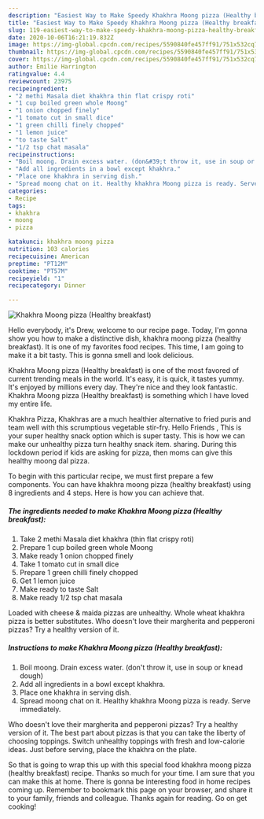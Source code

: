 ```yaml
---
description: "Easiest Way to Make Speedy Khakhra Moong pizza (Healthy breakfast)"
title: "Easiest Way to Make Speedy Khakhra Moong pizza (Healthy breakfast)"
slug: 119-easiest-way-to-make-speedy-khakhra-moong-pizza-healthy-breakfast
date: 2020-10-06T16:21:19.832Z
image: https://img-global.cpcdn.com/recipes/5590840fe457ff91/751x532cq70/khakhra-moong-pizza-healthy-breakfast-recipe-main-photo.jpg
thumbnail: https://img-global.cpcdn.com/recipes/5590840fe457ff91/751x532cq70/khakhra-moong-pizza-healthy-breakfast-recipe-main-photo.jpg
cover: https://img-global.cpcdn.com/recipes/5590840fe457ff91/751x532cq70/khakhra-moong-pizza-healthy-breakfast-recipe-main-photo.jpg
author: Emilie Harrington
ratingvalue: 4.4
reviewcount: 23975
recipeingredient:
- "2 methi Masala diet khakhra thin flat crispy roti"
- "1 cup boiled green whole Moong"
- "1 onion chopped finely"
- "1 tomato cut in small dice"
- "1 green chilli finely chopped"
- "1 lemon juice"
- "to taste Salt"
- "1/2 tsp chat masala"
recipeinstructions:
- "Boil moong. Drain excess water. (don&#39;t throw it, use in soup or knead dough)"
- "Add all ingredients in a bowl except khakhra."
- "Place one khakhra in serving dish."
- "Spread moong chat on it. Healthy khakhra Moong pizza is ready. Serve immediately."
categories:
- Recipe
tags:
- khakhra
- moong
- pizza

katakunci: khakhra moong pizza 
nutrition: 103 calories
recipecuisine: American
preptime: "PT12M"
cooktime: "PT57M"
recipeyield: "1"
recipecategory: Dinner

---
```



![Khakhra Moong pizza (Healthy breakfast)](https://img-global.cpcdn.com/recipes/5590840fe457ff91/751x532cq70/khakhra-moong-pizza-healthy-breakfast-recipe-main-photo.jpg)

Hello everybody, it's Drew, welcome to our recipe page. Today, I'm gonna show you how to make a distinctive dish, khakhra moong pizza (healthy breakfast). It is one of my favorites food recipes. This time, I am going to make it a bit tasty. This is gonna smell and look delicious.

Khakhra Moong pizza (Healthy breakfast) is one of the most favored of current trending meals in the world. It's easy, it is quick, it tastes yummy. It's enjoyed by millions every day. They're nice and they look fantastic. Khakhra Moong pizza (Healthy breakfast) is something which I have loved my entire life.

Khakhra Pizza, Khakhras are a much healthier alternative to fried puris and team well with this scrumptious vegetable stir-fry. Hello Friends , This is your super healthy snack option which is super tasty. This is how we can make our unhealthy pizza turn healthy snack item. sharing. During this lockdown period if kids are asking for pizza, then moms can give this healthy moong dal pizza.


To begin with this particular recipe, we must first prepare a few components. You can have khakhra moong pizza (healthy breakfast) using 8 ingredients and 4 steps. Here is how you can achieve that.

<!--inarticleads1-->

##### The ingredients needed to make Khakhra Moong pizza (Healthy breakfast):

1. Take 2 methi Masala diet khakhra (thin flat crispy roti)
1. Prepare 1 cup boiled green whole Moong
1. Make ready 1 onion chopped finely
1. Take 1 tomato cut in small dice
1. Prepare 1 green chilli finely chopped
1. Get 1 lemon juice
1. Make ready to taste Salt
1. Make ready 1/2 tsp chat masala


Loaded with cheese &amp; maida pizzas are unhealthy. Whole wheat khakhra pizza is better substitutes. Who doesn&#39;t love their margherita and pepperoni pizzas? Try a healthy version of it. 

<!--inarticleads2-->

##### Instructions to make Khakhra Moong pizza (Healthy breakfast):

1. Boil moong. Drain excess water. (don&#39;t throw it, use in soup or knead dough)
1. Add all ingredients in a bowl except khakhra.
1. Place one khakhra in serving dish.
1. Spread moong chat on it. Healthy khakhra Moong pizza is ready. Serve immediately.


Who doesn&#39;t love their margherita and pepperoni pizzas? Try a healthy version of it. The best part about pizzas is that you can take the liberty of choosing toppings. Switch unhealthy toppings with fresh and low-calorie ideas. Just before serving, place the khakhra on the plate. 

So that is going to wrap this up with this special food khakhra moong pizza (healthy breakfast) recipe. Thanks so much for your time. I am sure that you can make this at home. There is gonna be interesting food in home recipes coming up. Remember to bookmark this page on your browser, and share it to your family, friends and colleague. Thanks again for reading. Go on get cooking!
